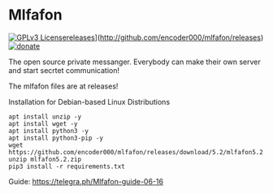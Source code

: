 # Mlfafon

[![GPLv3 License](https://img.shields.io/badge/License-GPL%20v3-yellow.svg)](https://opensource.org/licenses/)[releases](https://img.shields.io/badge/download-f0f0f0)](http://github.com/encoder000/mlfafon/releases)[![donate](https://img.shields.io/badge/donate-0f0f0f)](https://www.youtube.com/watch?v=1GrOo3SccEY)


The open source private messanger. Everybody can make their own server and start secrtet communication!

The mlfafon files are at releases!

Installation for Debian-based Linux Distributions
```
apt install unzip -y
apt install wget -y
apt install python3 -y
apt install python3-pip -y
wget https://github.com/encoder000/mlfafon/releases/download/5.2/mlfafon5.2.zip
unzip mlfafon5.2.zip
pip3 install -r requirements.txt
```




Guide: https://telegra.ph/Mlfafon-guide-06-16

